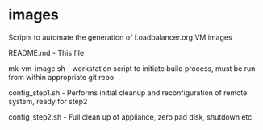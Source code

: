 # images
Scripts to automate the generation of Loadbalancer.org VM images

README.md - This file

mk-vm-image.sh - workstation script to initiate build process, must be run from within appropriate git repo

config_step1.sh - Performs initial cleanup and reconfiguration of remote system, ready for step2

config_step2.sh - Full clean up of appliance, zero pad disk, shutdown etc.
